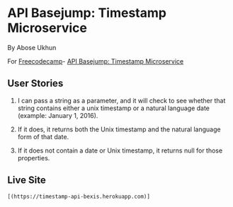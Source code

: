 # API Basejump: Timestamp Microservice

By Abose Ukhun

For [Freecodecamp](https://www.freecodecamp.com/)- [API Basejump: Timestamp Microservice](https://www.freecodecamp.com/challenges/timestamp-microservice)

## User Stories 
   1. I can pass a string as a parameter, and it will check to see whether 
   that string contains either a unix timestamp or a natural language date
   (example: January 1, 2016).
    
   2.  If it does, it returns both the Unix timestamp and the natural 
   language form of that date.
    
   3.  If it does not contain a date or Unix timestamp, it returns null 
   for those properties.
    

## Live Site
    [(https://timestamp-api-bexis.herokuapp.com)]
   